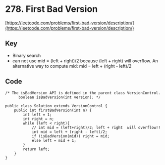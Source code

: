 # 278. First Bad Version

[https://leetcode.com/problems/first-bad-version/description/](https://leetcode.com/problems/first-bad-version/description/)
## Key
* Binary search
* can not use mid = (left + right)/2 because (left + right) will overflow. An alternative way to compute mid: mid = left + (right - left)/2

## Code
```
/* The isBadVersion API is defined in the parent class VersionControl.
      boolean isBadVersion(int version); */

public class Solution extends VersionControl {
    public int firstBadVersion(int n) {
        int left = 1;
        int right = n;
        while (left < right){
            // int mid = (left+right)/2; left + right  will overflow!!
            int mid = left + (right - left)/2;
            if (isBadVersion(mid)) right = mid;
            else left = mid + 1;
        }
        return left;
    }
}
```
